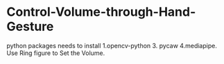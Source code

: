 # Control-Volume-through-Hand-Gesture
python packages needs to install  1.opencv-python 3. pycaw 4.mediapipe. Use Ring figure to Set the Volume.
